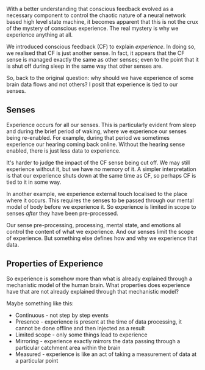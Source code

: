 With a better understanding that conscious feedback evolved as a necessary component to control the chaotic nature of a neural network based high level state machine, it becomes apparent that this is not the crux of the mystery of conscious experience. The real mystery is why we experience anything at all. 

We introduced conscious feedback (CF) to explain _experience_. In doing so, we realised that CF is just another sense. In fact, it appears that the CF sense is managed exactly the same as other senses; even to the point that it is shut off during sleep in the same way that other senses are.

So, back to the original question: why should we have experience of some brain data flows and not others? I posit that experience is tied to our senses.

## Senses
Experience occurs for all our senses. This is particularly evident from sleep and during the brief period of waking, where we experience our senses being re-enabled. For example, during that period we sometimes experience our hearing coming back online. Without the hearing sense enabled, there is just less data to experience.

It's harder to judge the impact of the CF sense being cut off. We may still experience without it, but we have no memory of it. A simpler interpretation is that our experience shuts down at the same time as CF, so perhaps CF is tied to it in some way. 

In another example, we experience external touch localised to the place where it occurs. This requires the senses to be passed through our mental model of body before we experience it. So experience is limited in scope to senses _after_ they have been pre-processed.

Our sense pre-processing, processing, mental state, and emotions all control the content of what we experience. And our senses limit the scope of experience. But something else defines how and why we experience that data.

## Properties of Experience
So experience is somehow more than what is already explained through a mechanistic model of the human brain. What properties does experience have that are not already explained through that mechanistic model?

Maybe something like this:
* Continuous - not step by step events
* Presence - experience is present at the time of data processing, it cannot be done offline and then injected as a result 
* Limited scope - only some things lead to experience
* Mirroring - experience exactly mirrors the data passing through a particular catchment area within the brain
* Measured - experience is like an act of taking a measurement of data at a particular point
